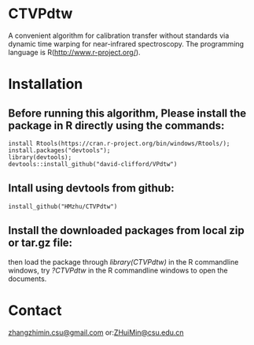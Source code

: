 # CTVPdtw
A convenient algorithm for calibration transfer without standards via dynamic time warping for near-infrared spectroscopy. The programming language is R(http://www.r-project.org/).

# Installation

## Before running this algorithm, Please install the package in R directly using the commands:
    install Rtools(https://cran.r-project.org/bin/windows/Rtools/);
    install.packages("devtools");
    library(devtools); 
    devtools::install_github("david-clifford/VPdtw")

## Intall using devtools from github:

    install_github("HMzhu/CTVPdtw")

## Install the downloaded packages from local zip or tar.gz file:

then load the package through *library(CTVPdtw)* in the R commandline windows, try *?CTVPdtw* in the R commandline windows to open the documents.
# Contact
zhangzhimin.csu@gmail.com or:ZHuiMin@csu.edu.cn

